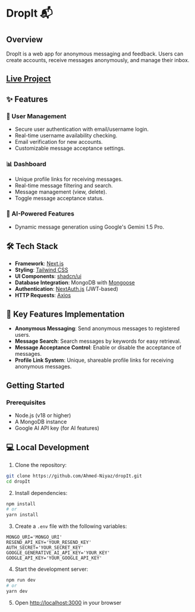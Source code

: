 # DropIt 📬

## Overview
DropIt is a web app for anonymous messaging and feedback. Users can create accounts, receive messages anonymously, and manage their inbox.

## [Live Project](https://dropit-psi.vercel.app)

## ✨ Features

### 🔐 User Management
- Secure user authentication with email/username login.
- Real-time username availability checking.
- Email verification for new accounts.
- Customizable message acceptance settings.

### 📊 Dashboard
- Unique profile links for receiving messages.
- Real-time message filtering and search.
- Message management (view, delete).
- Toggle message acceptance status.

### 🤖 AI-Powered Features
- Dynamic message generation using Google's Gemini 1.5 Pro.

## 🛠️ Tech Stack

- **Framework**: [Next.js](https://nextjs.org/)
- **Styling**: [Tailwind CSS](https://tailwindcss.com/)
- **UI Components**: [shadcn/ui](https://ui.shadcn.com/)
- **Database Integration**: MongoDB with [Mongoose](https://mongoosejs.com/)
- **Authentication**: [NextAuth.js](https://next-auth.js.org/) (JWT-based)
- **HTTP Requests**: [Axios](https://axios-http.com/)

## 🚀 Key Features Implementation

- **Anonymous Messaging**: Send anonymous messages to registered users.
- **Message Search**: Search messages by keywords for easy retrieval.
- **Message Acceptance Control**: Enable or disable the acceptance of messages.
- **Profile Link System**: Unique, shareable profile links for receiving anonymous messages.

## Getting Started

### Prerequisites
- Node.js (v18 or higher)
- A MongoDB instance
- Google AI API key (for AI features)

## 💻 Local Development

1. Clone the repository:
```bash
git clone https://github.com/Ahmed-Niyaz/dropIt.git
cd dropIt
```

2. Install dependencies:
```bash
npm install
# or
yarn install
```

3. Create a `.env` file with the following variables:
```
MONGO_URI='MONGO_URI'
RESEND_API_KEY='YOUR_RESEND_KEY'
AUTH_SECRET='YOUR_SECRET_KEY'
GOOGLE_GENERATIVE_AI_API_KEY='YOUR_KEY'
GOOGLE_API_KEY='YOUR_GOOGLE_API_KEY'
```

4. Start the development server:
```bash
npm run dev
# or
yarn dev
```

5. Open [http://localhost:3000](http://localhost:3000) in your browser
